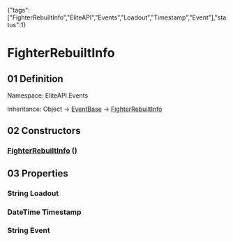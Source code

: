 {"tags":["FighterRebuiltInfo","EliteAPI","Events","Loadout","Timestamp","Event"],"status":1}

# FighterRebuiltInfo

## 01 Definition

Namespace: <span class='code'>EliteAPI.Events</span>

Inheritance: <span class='code'>Object</span> → <span class='code'>[EventBase](../../EliteAPI/Events/EventBase.html)</span> → <span class='code'>[FighterRebuiltInfo](../../EliteAPI/Events/FighterRebuiltInfo.html)</span>

## 02 Constructors

### <span class='code'>[FighterRebuiltInfo](../../EliteAPI/Events/FighterRebuiltInfo.html)</span> ()

## 03 Properties

### <span class='code'>String</span> Loadout

### <span class='code'>DateTime</span> Timestamp

### <span class='code'>String</span> Event

